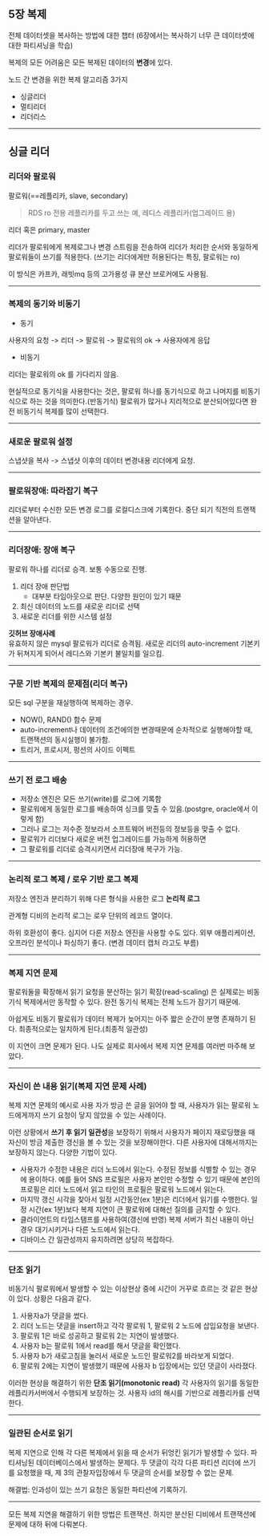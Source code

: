 ## 5장 복제

전체 데이터셋을 복사하는 방법에 대한 챕터 (6장에서는 복사하기 너무 큰 데이터셋에 대한 파티셔닝을 학습)

복제의 모든 어려움은 모든 복제된 데이터의 **변경**에 있다.

노드 간 변경을 위한 복제 알고리즘 3가지

- 싱글리더
- 멀티리더
- 리더리스

---

## 싱글 리더

### 리더와 팔로워

팔로워(==레플리카, slave, secondary)

> RDS ro 전용 레플리카를 두고 쓰는 예, 레디스 레플리카(업그레이드 용)

리더 혹은 primary, master

리더가 팔로워에게 복제로그나 변경 스트림을 전송하여 리더가 처리한 순서와 동일하게 팔로워들이 쓰기를 적용한다.
(쓰기는 리더에게만 허용된다는 특징, 팔로워는 ro)

이 방식은 카프카, 래빗mq 등의 고가용성 큐 분산 브로커에도 사용됨.

---

### 복제의 동기와 비동기

- 동기

사용자의 요청 -> 리더 -> 팔로워 -> 팔로워의 ok -> 사용자에게 응답

- 비동기

리더는 팔로워의 ok 를 기다리지 않음.

현실적으로 동기식을 사용한다는 것은, 팔로워 하나를 동기식으로 하고 나머지를 비동기식으로 하는 것을 의미한다.(반동기식)
팔로워가 많거나 지리적으로 분산되어있다면 완전 비동기식 복제를 많이 선택한다.

---

### 새로운 팔로워 설정

스냅샷을 복사 -> 스냅샷 이후의 데이터 변경내용 리더에게 요청.

---

### 팔로워장애: 따라잡기 복구

리더로부터 수신한 모든 변경 로그를 로컬디스크에 기록한다.
중단 되기 직전의 트랜잭션을 알아낸다.

---

### 리더장애: 장애 복구

팔로워 하나를 리더로 승격. 보통 수동으로 진행.

1. 리더 장애 판단법
   - 대부분 타임아웃으로 판단. 다양한 원인이 있기 때문
2. 최신 데이터의 노드를 새로운 리더로 선택
3. 새로운 리더를 위한 시스템 설정

**깃허브 장애사례**  
유효하지 않은 mysql 팔로워가 리더로 승격됨.
새로운 리더의 auto-increment 기본키가 뒤쳐지게 되어서 레디스와 기본키 불일치를 일으킴.

---

### 구문 기반 복제의 문제점(리더 복구)

모든 sql 구분을 재실행하여 복제하는 경우.

- NOW(), RAND() 함수 문제
- auto-increment나 데이터의 조건에의한 변경때문에 순차적으로 실행해야할 때, 트랜잭션의 동시실행이 불가함.
- 트리거, 프로시저, 펑션의 사이드 이펙트

---

### 쓰기 전 로그 배송

- 저장소 엔진은 모든 쓰기(write)를 로그에 기록함
- 팔로워에게 동일한 로그를 배송하여 싱크를 맞출 수 있음.(postgre, oracle에서 이렇게 함)
- 그러나 로그는 저수준 정보라서 소프트웨어 버전등의 정보등을 맞출 수 없다.
- 팔로워가 리더보다 새로운 버전 업그레이드를 가능하게 허용하면
- 그 팔로워를 리더로 승격시키면서 리더장애 복구가 가능.

---

### 논리적 로그 복제 / 로우 기반 로그 복제

저장소 엔진과 분리하기 위해 다른 형식을 사용한 로그 **논리적 로그**

관계형 디비의 논리적 로그는 로우 단위의 레코드 열이다.

하위 호환성이 좋다. 심지어 다른 저장소 엔진을 사용할 수도 있다.
외부 애플리케이션, 오프라인 분석이나 파싱하기 좋다. (변경 데이터 캡처 라고도 부름)

---

### 복제 지연 문제

팔로워둘을 확장해서 읽기 요청을 분산하는 읽기 확장(read-scaling)
은 실제로는 비동기식 복제에서만 동작할 수 있다.
완전 동기식 복제는 전체 노드가 잠기기 때문에.

아쉽게도 비동기 팔로워가 데이터 복제가 늦어지는 아주 짧은 순간이 분명 존재하기 된다.
최종적으로는 일치하게 된다.(최종적 일관성)

이 지연이 크면 문제가 된다. 나도 실제로 회사에서 복제 지연 문제를 여러번 마주해 보았다.

---

### 자신이 쓴 내용 읽기(복제 지연 문제 사례)

복제 지연 문제의 예시로
사용 자가 방금 쓴 글을 읽어야 할 때, 사용자가 읽는 팔로워 노드에게까지 쓰기 요청이 닿지 않았을 수 있는 사례이다.

이런 상황에서 **쓰기 후 읽기 일관성**을 보장하기 위해서 사용자가 페이지 재로딩했을 때 자신이 방금 제출한 갱신을 볼 수 있는 것을 보장해야한다.
다른 사용자에 대해서까지는 보장하지 않는다. 다양한 기법이 있다.

- 사용자가 수정한 내용은 리더 노드에서 읽는다. 수정된 정보를 식별할 수 있는 경우에 용이하다. 예를 들어 SNS 프로필은 사용자 본인만 수정할 수 있기 때문에 본인의 프로필은 리더 노드에서 읽고 타인의 프로필은 팔로워 노드에서 읽는다.
- 마지막 갱신 시각을 찾아서 일정 시간동안(ex 1분)은 리더에서 읽기를 수행한다. 일정 시간(ex 1분)보다 복제 지연이 큰 팔로워에 대해선 질의를 금지할 수 있다.
- 클라이언트의 타임스탬프를 사용하여(갱신에 반영) 복제 서버가 최신 내용이 아닌 경우 대기시키거나 다른 노드에서 읽는다.
- 디바이스 간 일관성까지 유지하려면 상당히 복잡하다.

---

### 단조 읽기

비동기식 팔로워에서 발생할 수 있는 이상현상 중에 시간이 거꾸로 흐르는 것 같은 현상이 있다. 상황은 다음과 같다.

1. 사용자a가 댓글을 썼다.
2. 리더 노드는 댓글을 insert하고 각각 팔로워 1, 팔로워 2 노드에 삽입요청을 보낸다.
3. 팔로워 1은 바로 성공하고 팔로워 2는 지연이 발생했다.
4. 사용자 b는 팔로워 1에서 read를 해서 댓글을 확인했다.
5. 사용자 b가 새로고침을 눌러서 새로운 노드인 팔로워2를 바라보게 되었다.
6. 팔로워 2에는 지연이 발생했기 때문에 사용자 b 입장에서는 있던 댓글이 사라졌다.

이러한 현상을 해결하기 위한 **단조 읽기(monotonic read)**
각 사용자의 읽기를 동일한 레플리카서버에서 수행되게 보장하는 것.
사용자 id의 해시를 기반으로 레플리카를 선택한다.

---

### 일관된 순서로 읽기

복제 지연으로 인해 각 다른 복제에서 읽을 때 순서가 뒤엉킨 읽기가 발생할 수 있다.
파티셔닝된 데이터베이스에서 발생하는 문제다.
두 댓글이 각각 다른 파티션 리더에 쓰기를 요청했을 때, 제 3의 관찰자입장에서 두 댓글의 순서를 보장할 수 없는 문제.

해결법: 인과성이 있는 쓰기 요청은 동일한 파티션에 기록하기.

---

모든 복제 지연을 해결하기 위한 방법은 트랜잭션.
하지만 분산된 디비에서 트랜잭션에 문제에 대하 뒤에 다뤄본다.
